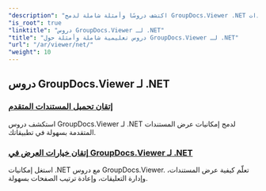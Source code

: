 ```yaml
---
"description": "اكتشف دروسًا وأمثلة شاملة لدمج GroupDocs.Viewer .NET في تطبيقاتك. تعلّم تقنياتٍ خطوة بخطوة لتحسين إدارة المستندات."
"is_root": true
"linktitle": "دروس GroupDocs.Viewer لـ .NET"
"title": "دروس تعليمية شاملة وأمثلة حول GroupDocs.Viewer لـ .NET"
"url": "/ar/viewer/net/"
"weight": 10
---
```


## دروس GroupDocs.Viewer لـ .NET
### [إتقان تحميل المستندات المتقدم](./advanced-document-loading/)
استكشف دروس GroupDocs.Viewer لـ .NET لدمج إمكانيات عرض المستندات المتقدمة بسهولة في تطبيقاتك.
### [إتقان خيارات العرض في GroupDocs.Viewer لـ .NET](./mastering-render-options/)
استغل إمكانيات .NET مع دروس GroupDocs.Viewer. تعلّم كيفية عرض المستندات، وإدارة التعليقات، وإعادة ترتيب الصفحات بسهولة.